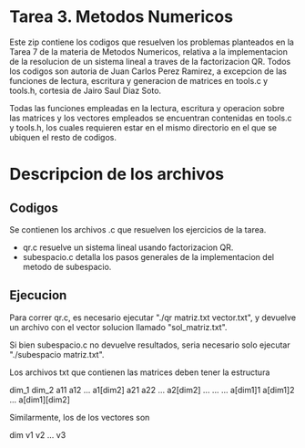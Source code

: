 # Tarea 3. Metodos Numericos

Este zip contiene los codigos que resuelven los problemas planteados en la Tarea 7 de la materia de Metodos Numericos, relativa a la implementacion de la resolucion de un sistema lineal a traves de la factorizacion QR. Todos los codigos son autoria de Juan Carlos Perez Ramirez, a excepcion de las funciones de lectura, escritura y generacion de matrices en tools.c y tools.h, cortesia de Jairo Saul Diaz Soto.

Todas las funciones empleadas en la lectura, escritura y operacion sobre las matrices y los vectores empleados se encuentran contenidas en tools.c y tools.h, los cuales requieren estar en el mismo directorio en el que se ubiquen el resto de codigos.

# Descripcion de los archivos

## Codigos

Se contienen los archivos .c que resuelven los ejercicios de la tarea.
- qr.c resuelve un sistema lineal usando factorizacion QR.
- subespacio.c detalla los pasos generales de la implementacion del metodo de subespacio.

## Ejecucion

Para correr qr.c, es necesario ejecutar "./qr matriz.txt vector.txt", y devuelve un archivo con el vector solucion llamado "sol_matriz.txt".

Si bien subespacio.c no devuelve resultados, seria necesario solo ejecutar "./subespacio matriz.txt".

Los archivos txt que contienen las matrices deben tener la estructura

dim_1 dim_2
a11 a12 ... a1[dim2]
a21 a22 ... a2[dim2]
... ...     ...
a[dim1]1 a[dim1]2 ... a[dim1][dim2]

Similarmente, los de los vectores son

dim
v1
v2
...
v3
